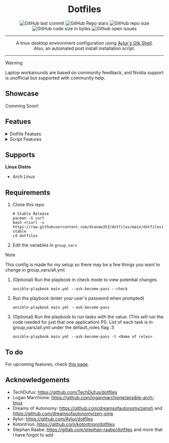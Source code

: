 <div align="center">
 <h1>Dotfiles</h1>
</div>

<div align="center">

![GitHub last commit](https://img.shields.io/github/last-commit/dianaw353/dotfiles?style=for-the-badge&color=FFB1C8&logoColor=D9E0EE&labelColor=292324)
![GitHub Repo stars](https://img.shields.io/github/stars/dianaw353/dotfiles?style=for-the-badge&color=FFB686&logoColor=D9E0EE&labelColor=292324&logo=andela)
![GitHub repo size](https://img.shields.io/github/repo-size/dianaw353/dotfiles?style=for-the-badge&color=CAC992&logoColor=D9E0EE&labelColor=292324&logo=protondrive)
![GitHub code size in bytes](https://img.shields.io/github/languages/code-size/dianaw353/dotfiles?style=for-the-badge&labelColor=292324&color=CBA6F7)
![Github open issues](https://img.shields.io/github/issues/dianaw353/dotfiles?style=for-the-badge&labelColor=292324&color=D9E0EE)

</a>
</div>
<hr />
<div align="center">
<p>
   A linux desktop environment configuration using <a href='https://github.com/aylur/ags'>Aylur's Gtk Shell</a>.<br/>
   Also, an automated post install installation script.<br/>
</p>

<hr />
</div>

> [!WARNING]
> Laptop workarounds are based on community feedback, and Nvidia support is unofficial but supported with community help.

## Showcase
   Comming Soon!

## Featues

<details>
<summary>Dotfile Featues</summary>
<br>

- Clean fastfetch, zsh, and oh-my-posh
- GTK Focus
- Ags login screen
- Ags status bar
- Great hypridle config (won't lock screen in full screen, pause all player media when locked)
- And more
Many More Featues comming soon
</details>


<details>
<summary>Script Features</summary>
<br>

- Fully Automated
- GPU Drivers Installation
- Configurable (e.g. cursor icons, chaotic_aur, shell, etc)
- Optimize Pacman (e.g parallel downloads, color, VerbosePkgLists)
- Laptop Workarounds (Framework autobrighness disbale only atm)
- KVM Setup w/ 3d Acceleration
- Set up gaming dependencies
- Simple hyprland config
- And more

Many more featues are comming soon
</details>

## Supports

**Linux Distro**

   - Arch Linux

## Requirements

1. Clone this repo

   ```
   # Stable Release
   pacman -S curl   
   bash <(curl -s https://raw.githubusercontent.com/dianaw353/dotfiles/main/dotfiles) stable
   cd dotfiles
   ```   
   
1. Edit the variables in `group_vars`
> [!NOTE]
> This config is made for my setup so there may be a few things you want to change in group_vars/all.yml.
1. (Optional) Run the playbook in check mode to view potential changes
   ```
   ansible-playbook main.yml --ask-become-pass --check
   ````
1. Run the playbook (enter your user's password when prompted)
   ```
   ansible-playbook main.yml --ask-become-pass
   ```
1. (Optional) Run the playbook to run tasks with the value. (This will run the code needed for just that one application) PS. List of each task is in group_vars/all.yml under the default_roles flag :3
   ```
   ansible-playbook main.yml --ask-become-pass -t <Name of roles>
   ```


## To do
For upcoming features, check [this page](https://github.com/dianaw353/dotfiles/issues?q=is%3Aissue+label%3AFeature+is%3Aopen).

## Acknowledgements
- TechDufus: https://github.com/TechDufus/dotfiles
- Logan Marchione: https://github.com/loganmarchione/ansible-arch-linux
- Dreams of Autonomy: https://github.com/dreamsofautonomy/zensh and https://github.com/dreamsofautonomy/zen-omp
- Aylur: https://github.com/Aylur/dotfiles
- Kotontrion: https://github.com/kotontrion/dotfiles
- Stephan Raabe: https://gitlab.com/stephan-raabe/dotfiles
and more that I have forgot to add

